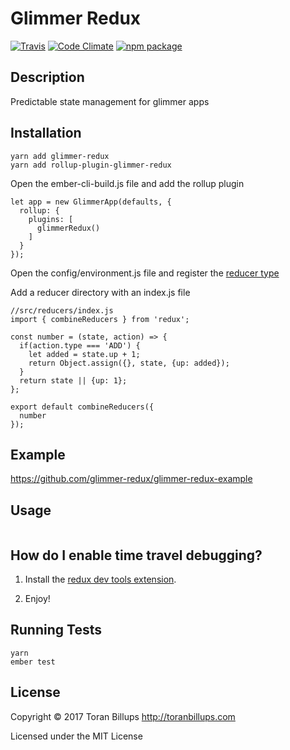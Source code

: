 # Glimmer Redux

[![Travis][build-badge]][build] [![Code Climate][climate-badge]][climate] [![npm package][npm-badge]][npm]

## Description

Predictable state management for glimmer apps

## Installation

```
yarn add glimmer-redux
yarn add rollup-plugin-glimmer-redux
```

Open the ember-cli-build.js file and add the rollup plugin

```
let app = new GlimmerApp(defaults, {
  rollup: {
    plugins: [
      glimmerRedux()
    ]
  }
});
```

Open the config/environment.js file and register the [reducer type]

Add a reducer directory with an index.js file

```
//src/reducers/index.js
import { combineReducers } from 'redux';

const number = (state, action) => {
  if(action.type === 'ADD') {
    let added = state.up + 1;
    return Object.assign({}, state, {up: added});
  }
  return state || {up: 1};
};

export default combineReducers({
  number
});
```


## Example

https://github.com/glimmer-redux/glimmer-redux-example


## Usage

```js
```
## How do I enable time travel debugging?

1. Install the [redux dev tools extension].

2. Enjoy!

## Running Tests

    yarn
    ember test

## License

Copyright © 2017 Toran Billups http://toranbillups.com

Licensed under the MIT License

[build-badge]: https://travis-ci.org/glimmer-redux/glimmer-redux.svg?branch=master
[build]: https://travis-ci.org/glimmer-redux/glimmer-redux

[npm-badge]: https://img.shields.io/npm/v/glimmer-redux.svg?style=flat-square
[npm]: https://www.npmjs.org/package/glimmer-redux

[climate-badge]: https://codeclimate.com/github/glimmer-redux/glimmer-redux/badges/gpa.svg
[climate]: https://codeclimate.com/github/glimmer-redux/glimmer-redux

[redux]: https://github.com/reactjs/redux
[redux dev tools extension]: https://github.com/zalmoxisus/redux-devtools-extension

[reducer type]: https://github.com/glimmer-redux/glimmer-redux-example/blob/master/config/environment.js
